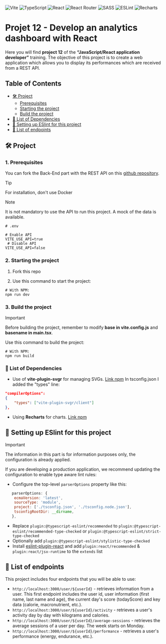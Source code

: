 ![Vite](https://img.shields.io/badge/vite-%23646CFF.svg?style=for-the-badge&logo=vite&logoColor=white)
![TypeScript](https://img.shields.io/badge/typescript-%23007ACC.svg?style=for-the-badge&logo=typescript&logoColor=white)
![React](https://img.shields.io/badge/react-%2320232a.svg?style=for-the-badge&logo=react&logoColor=%2361DAFB)
![React Router](https://img.shields.io/badge/React_Router-CA4245?style=for-the-badge&logo=react-router&logoColor=white)
![SASS](https://img.shields.io/badge/SASS-hotpink.svg?style=for-the-badge&logo=SASS&logoColor=white)
![ESLint](https://img.shields.io/badge/ESLint-4B3263?style=for-the-badge&logo=eslint&logoColor=white)
![Recharts](https://img.shields.io/badge/recharts-%2324C8DB.svg?style=for-the-badge&&logoColor=%23FFFFFF)

# Projet 12 - Develop an analytics dashboard with React

Here you will find **project 12** of the **“JavaScript/React application developer”** training. The objective of this project is to create a web application which allows you to display its performances which are received from a REST API.

## Table of Contents

- [🛠️ Project](#%EF%B8%8F-project)
  - [Prerequisites](#1-prerequisites)
  - [Starting the project](#2-starting-the-project)
  - [Build the project](#3-build-the-project)
- [🔩 List of Dependencies](#-list-of-dependencies)
- [🚧 Setting up ESlint for this project](#-setting-up-eslint-for-this-project)
- [🔗 List of endpoints](#-list-of-endpoints)

## 🛠️ Project

### 1. Prerequisites

You can fork the Back-End part with the REST API on this [github repository](https://github.com/OpenClassrooms-Student-Center/P9-front-end-dashboard).

> [!TIP]
> For installation, don't use Docker

> [!NOTE]  
> It is not mandatory to use the API to run this project. A mock of the data is available.

```dosini
# .env

# Enable API
VITE_USE_API=true
 # Disable API
VITE_USE_API=false
```

### 2. Starting the project

1. Fork this repo

2. Use this command to start the project:

```shell
# With NPM:
npm run dev
```

### 3. Build the project

> [!IMPORTANT]  
> Before building the project, remember to modify **base in vite.config.js** and **basename in main.tsx**.

Use this command to build the project:

```shell
# With NPM:
npm run build
```

### 🔩 List of Dependencies

- Use of **vite-plugin-svgr** for managing SVGs. [Link npm](https://www.npmjs.com/package/vite-plugin-svgr)
  In tsconfig.json I added the "types" line:

```json
"compilerOptions":
{
    "types": ["vite-plugin-svgr/client"]
},
```

- Using **Recharts** for charts. [Link npm](https://www.npmjs.com/package/recharts)

## 🚧 Setting up ESlint for this project

> [!IMPORTANT]  
> The information in this part is for information purposes only, the configuration is already applied.

If you are developing a production application, we recommend updating the configuration to enable type aware lint rules:

- Configure the top-level `parserOptions` property like this:

```js
   parserOptions: {
    ecmaVersion: 'latest',
    sourceType: 'module',
    project: ['./tsconfig.json', './tsconfig.node.json'],
    tsconfigRootDir: __dirname,
   },
```

- Replace `plugin:@typescript-eslint/recommended` to `plugin:@typescript-eslint/recommended-type-checked` or `plugin:@typescript-eslint/strict-type-checked`
- Optionally add `plugin:@typescript-eslint/stylistic-type-checked`
- Install [eslint-plugin-react](https://github.com/jsx-eslint/eslint-plugin-react) and add `plugin:react/recommended` & `plugin:react/jsx-runtime` to the `extends` list

## 🔗 List of endpoints

This project includes four endpoints that you will be able to use:

- `http://localhost:3000/user/${userId}` - retrieves information from a user. This first endpoint includes the user id, user information (first name, last name and age), the current day's score (todayScore) and key data (calorie, macronutrient, etc.).
- `http://localhost:3000/user/${userId}/activity` - retrieves a user's activity day by day with kilograms and calories.
- `http://localhost:3000/user/${userId}/average-sessions` - retrieves the average sessions of a user per day. The week starts on Monday.
- `http://localhost:3000/user/${userId}/performance` - retrieves a user's performance (energy, endurance, etc.).
